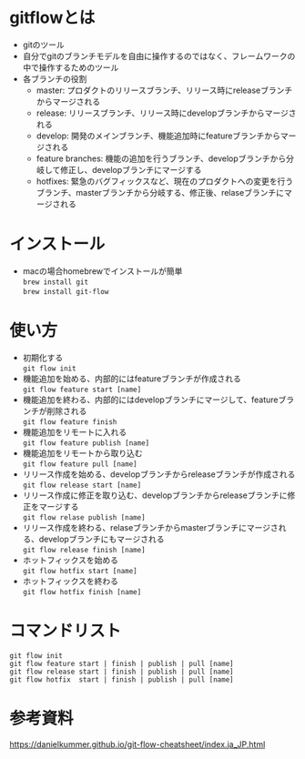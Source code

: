 # gitflowとは
- gitのツール
- 自分でgitのブランチモデルを自由に操作するのではなく、フレームワークの中で操作するためのツール
- 各ブランチの役割
    - master: プロダクトのリリースブランチ、リリース時にreleaseブランチからマージされる
    - release: リリースブランチ、リリース時にdevelopブランチからマージされる
    - develop: 開発のメインブランチ、機能追加時にfeatureブランチからマージされる
    - feature branches: 機能の追加を行うブランチ、developブランチから分岐して修正し、developブランチにマージする
    - hotfixes: 緊急のバグフィックスなど、現在のプロダクトへの変更を行うブランチ、masterブランチから分岐する、修正後、relaseブランチにマージされる

# インストール
- macの場合homebrewでインストールが簡単  
`brew install git`  
`brew install git-flow`

# 使い方
- 初期化する  
`git flow init`
- 機能追加を始める、内部的にはfeatureブランチが作成される  
`git flow feature start [name]`
- 機能追加を終わる、内部的にはdevelopブランチにマージして、featureブランチが削除される  
`git flow feature finish`
- 機能追加をリモートに入れる  
`git flow feature publish [name]`
- 機能追加をリモートから取り込む  
`git flow feature pull [name]`
- リリース作成を始める、developブランチからreleaseブランチが作成される  
`git flow release start [name]`
- リリース作成に修正を取り込む、developブランチからreleaseブランチに修正をマージする  
`git flow relase publish [name]`
- リリース作成を終わる、relaseブランチからmasterブランチにマージされる、developブランチにもマージされる  
`git flow release finish [name]`
- ホットフィックスを始める  
`git flow hotfix start [name]`
- ホットフィックスを終わる  
`git flow hotfix finish [name]`
 
# コマンドリスト
    git flow init
    git flow feature start | finish | publish | pull [name]
    git flow release start | finish | publish | pull [name]
    git flow hotfix  start | finish | publish | pull [name]

# 参考資料
https://danielkummer.github.io/git-flow-cheatsheet/index.ja_JP.html
